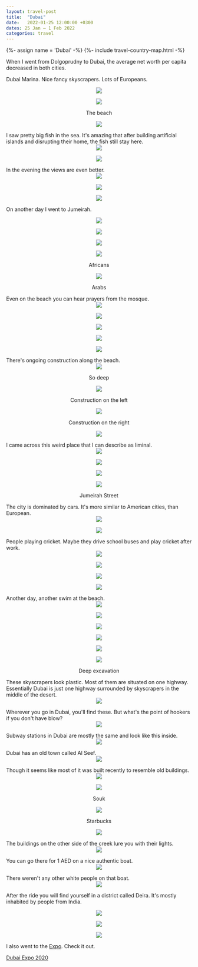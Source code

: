 ```yaml
---
layout: travel-post
title:  "Dubai"
date:   2022-01-25 12:00:00 +0300
dates: 25 Jan – 1 Feb 2022
categories: travel
---
```


{%- assign name = 'Dubai' -%}
{%- include travel-country-map.html -%}

When I went from Dolgoprudny to Dubai, the average net worth per capita decreased in both cities.

Dubai Marina. Nice fancy skyscrapers. Lots of Europeans.
<center>
<img src="{{site.baseurl}}/assets/img/dubai/1.jpg" />
<p class="image-label">
</p>
</center>
<center>
<img src="{{site.baseurl}}/assets/img/dubai/2.jpg" />
<p class="image-label">
The beach
</p>
</center>
<center>
<img src="{{site.baseurl}}/assets/img/dubai/3.jpg" />
<p class="image-label">
</p>
</center>
I saw pretty big fish in the sea. It's amazing that after building artificial islands and disrupting their home, the fish still stay here.
<center>
<img src="{{site.baseurl}}/assets/img/dubai/4.jpg" />
<p class="image-label">
</p>
</center>
<center>
<img src="{{site.baseurl}}/assets/img/dubai/5.jpg" />
<p class="image-label">
</p>
</center>
In the evening the views are even better.
<center>
<img src="{{site.baseurl}}/assets/img/dubai/6.jpg" />
<p class="image-label">
</p>
</center>
<center>
<img src="{{site.baseurl}}/assets/img/dubai/7.jpg" />
<p class="image-label">
</p>
</center>
<center>
<img src="{{site.baseurl}}/assets/img/dubai/8.jpg" />
<p class="image-label">
</p>
</center>

On another day I went to Jumeirah.
<center>
<img src="{{site.baseurl}}/assets/img/dubai/9.jpg" />
<p class="image-label">
</p>
</center>
<center>
<img src="{{site.baseurl}}/assets/img/dubai/10.jpg" />
<p class="image-label">
</p>
</center>
<center>
<img src="{{site.baseurl}}/assets/img/dubai/11.jpg" />
<p class="image-label">
</p>
</center>
<center>
<img src="{{site.baseurl}}/assets/img/dubai/12.jpg" />
<p class="image-label">
Africans
</p>
</center>
<center>
<img src="{{site.baseurl}}/assets/img/dubai/13.jpg" />
<p class="image-label">
Arabs
</p>
</center>
Even on the beach you can hear prayers from the mosque.
<center>
<img src="{{site.baseurl}}/assets/img/dubai/14.jpg" />
<p class="image-label">
</p>
</center>
<center>
<img src="{{site.baseurl}}/assets/img/dubai/15.jpg" />
<p class="image-label">
</p>
</center>
<center>
<img src="{{site.baseurl}}/assets/img/dubai/16.jpg" />
<p class="image-label">
</p>
</center>
<center>
<img src="{{site.baseurl}}/assets/img/dubai/17.jpg" />
<p class="image-label">
</p>
</center>
<center>
<img src="{{site.baseurl}}/assets/img/dubai/18.jpg" />
<p class="image-label">
</p>
</center>
There's ongoing construction along the beach.
<center>
<img src="{{site.baseurl}}/assets/img/dubai/19.jpg" />
<p class="image-label">
So deep
</p>
</center>
<center>
<img src="{{site.baseurl}}/assets/img/dubai/20.jpg" />
<p class="image-label">
Construction on the left
</p>
</center>
<center>
<img src="{{site.baseurl}}/assets/img/dubai/21.jpg" />
<p class="image-label">
Construction on the right
</p>
</center>
<center>
<img src="{{site.baseurl}}/assets/img/dubai/22.jpg" />
<p class="image-label">
</p>
</center>
I came across this weird place that I can describe as liminal.
<center>
<img src="{{site.baseurl}}/assets/img/dubai/23.jpg" />
<p class="image-label">
</p>
</center>
<center>
<img src="{{site.baseurl}}/assets/img/dubai/24.jpg" />
<p class="image-label">
</p>
</center>
<center>
<img src="{{site.baseurl}}/assets/img/dubai/25.jpg" />
<p class="image-label">
</p>
</center>
<center>
<img src="{{site.baseurl}}/assets/img/dubai/26.jpg" />
<p class="image-label">
Jumeirah Street
</p>
</center>
The city is dominated by cars. It's more similar to American cities, than European.
<center>
<img src="{{site.baseurl}}/assets/img/dubai/27.jpg" />
<p class="image-label">
</p>
</center>
<center>
<img src="{{site.baseurl}}/assets/img/dubai/28.jpg" />
<p class="image-label">
</p>
</center>
People playing cricket. Maybe they drive school buses and play cricket after work.
<center>
<img src="{{site.baseurl}}/assets/img/dubai/29.jpg" />
<p class="image-label">
</p>
</center>
<center>
<img src="{{site.baseurl}}/assets/img/dubai/30.jpg" />
<p class="image-label">
</p>
</center>
<center>
<img src="{{site.baseurl}}/assets/img/dubai/31.jpg" />
<p class="image-label">
</p>
</center>
<center>
<img src="{{site.baseurl}}/assets/img/dubai/32.jpg" />
<p class="image-label">
</p>
</center>
Another day, another swim at the beach.
<center>
<img src="{{site.baseurl}}/assets/img/dubai/33.jpg" />
<p class="image-label">
</p>
</center>
<center>
<img src="{{site.baseurl}}/assets/img/dubai/34.jpg" />
<p class="image-label">
</p>
</center>
<center>
<img src="{{site.baseurl}}/assets/img/dubai/35.jpg" />
<p class="image-label">
</p>
</center>
<center>
<img src="{{site.baseurl}}/assets/img/dubai/36.jpg" />
<p class="image-label">
</p>
</center>
<center>
<img src="{{site.baseurl}}/assets/img/dubai/37.jpg" />
<p class="image-label">
</p>
</center>
<center>
<img src="{{site.baseurl}}/assets/img/dubai/38.jpg" />
<p class="image-label">
Deep excavation
</p>
</center>
These skyscrapers look plastic. Most of them are situated on one highway. Essentially Dubai is just one highway surrounded by skyscrapers in the middle of the desert.
<center>
<img src="{{site.baseurl}}/assets/img/dubai/39.jpg" />
<p class="image-label">
</p>
</center>
Wherever you go in Dubai, you'll find these. But what's the point of hookers if you don't have blow?
<center>
<img src="{{site.baseurl}}/assets/img/dubai/39-2.jpg" />
<p class="image-label">
</p>
</center>
Subway stations in Dubai are mostly the same and look like this inside.
<center>
<img src="{{site.baseurl}}/assets/img/dubai/39-1.jpg" />
<p class="image-label">
</p>
</center>
Dubai has an old town called Al Seef.
<center>
<img src="{{site.baseurl}}/assets/img/dubai/40.jpg" />
<p class="image-label">
</p>
</center>
Though it seems like most of it was built recently to resemble old buildings.
<center>
<img src="{{site.baseurl}}/assets/img/dubai/41.jpg" />
<p class="image-label">
</p>
</center>
<center>
<img src="{{site.baseurl}}/assets/img/dubai/43.jpg" />
<p class="image-label">
Souk
</p>
</center>
<center>
<img src="{{site.baseurl}}/assets/img/dubai/45.jpg" />
<p class="image-label">
Starbucks
</p>
</center>
<center>
<img src="{{site.baseurl}}/assets/img/dubai/46.jpg" />
<p class="image-label">
</p>
</center>
The buildings on the other side of the creek lure you with their lights.
<center>
<img src="{{site.baseurl}}/assets/img/dubai/42.jpg" />
<p class="image-label">
</p>
</center>
You can go there for 1 AED on a nice authentic boat.
<center>
<img src="{{site.baseurl}}/assets/img/dubai/48.jpg" />
<p class="image-label">
</p>
</center>
There weren't any other white people on that boat.
<center>
<img src="{{site.baseurl}}/assets/img/dubai/47.jpg" />
<p class="image-label">
</p>
</center>

After the ride you will find yourself in a district called Deira. It's mostly inhabited by people from India.
<center>
<img src="{{site.baseurl}}/assets/img/dubai/49.jpg" />
<p class="image-label">
</p>
</center>
<center>
<img src="{{site.baseurl}}/assets/img/dubai/50.jpg" />
<p class="image-label">
</p>
</center>
<center>
<img src="{{site.baseurl}}/assets/img/dubai/51.jpg" />
<p class="image-label">
</p>
</center>

I also went to the [Expo](/travel/2022/02/02/expo-2020.html). Check it out.

<a class="next" href="/travel/2022/02/02/expo-2020.html">
Dubai Expo 2020
</a>
